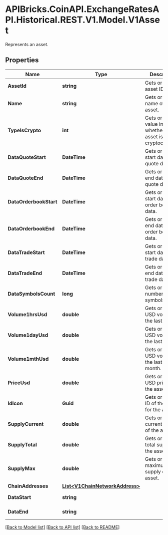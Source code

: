 # APIBricks.CoinAPI.ExchangeRatesAPI.Historical.REST.V1.Model.V1Asset
Represents an asset.

## Properties

Name | Type | Description | Notes
------------ | ------------- | ------------- | -------------
**AssetId** | **string** | Gets or sets the asset ID. | [optional] 
**Name** | **string** | Gets or sets the name of the asset. | [optional] 
**TypeIsCrypto** | **int** | Gets or sets a value indicating whether the asset is a cryptocurrency. | [optional] 
**DataQuoteStart** | **DateTime** | Gets or sets the start date of quote data. | [optional] 
**DataQuoteEnd** | **DateTime** | Gets or sets the end date of quote data. | [optional] 
**DataOrderbookStart** | **DateTime** | Gets or sets the start date of order book data. | [optional] 
**DataOrderbookEnd** | **DateTime** | Gets or sets the end date of order book data. | [optional] 
**DataTradeStart** | **DateTime** | Gets or sets the start date of trade data. | [optional] 
**DataTradeEnd** | **DateTime** | Gets or sets the end date of trade data. | [optional] 
**DataSymbolsCount** | **long** | Gets or sets the number of symbols. | [optional] 
**Volume1hrsUsd** | **double** | Gets or sets the USD volume in the last 1 hour. | [optional] 
**Volume1dayUsd** | **double** | Gets or sets the USD volume in the last 1 day. | [optional] 
**Volume1mthUsd** | **double** | Gets or sets the USD volume in the last 1 month. | [optional] 
**PriceUsd** | **double** | Gets or sets the USD price of the asset. | [optional] 
**IdIcon** | **Guid** | Gets or sets the ID of the icon for the asset. | [optional] 
**SupplyCurrent** | **double** | Gets or sets the current supply of the asset. | [optional] 
**SupplyTotal** | **double** | Gets or sets the total supply of the asset. | [optional] 
**SupplyMax** | **double** | Gets or sets the maximum supply of the asset. | [optional] 
**ChainAddresses** | [**List&lt;V1ChainNetworkAddress&gt;**](V1ChainNetworkAddress.md) |  | [optional] 
**DataStart** | **string** |  | [optional] [readonly] 
**DataEnd** | **string** |  | [optional] [readonly] 

[[Back to Model list]](../../README.md#documentation-for-models) [[Back to API list]](../../README.md#documentation-for-api-endpoints) [[Back to README]](../../README.md)

